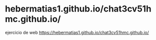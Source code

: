 # hebermatias1.github.io/chat3cv51hmc.github.io/
ejercicio de web
https://hebermatias1.github.io/chat3cv51hmc.github.io/
